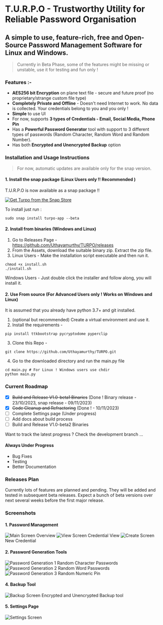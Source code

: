 # T.U.R.P.O - Trustworthy Utility for Reliable Password Organisation

## A simple to use, feature-rich, free and Open-Source Password Management Software for Linux and Windows.

> Currently in Beta Phase, some of the features might be missing or unstable, use it for testing and fun only !

### Features :-

- **AES256 bit Encryption** on plane text file - secure and future proof (no proprietary/strange custom file type)
- **Completely Private and Offline** - Doesn't need Internet to work. No data is collected. Your credentials belong to you and you only !
- **Simple** to use UI
- For now, supports **3 types of Credentials - Email, Social Media, Phone Pin**
- Has a **Powerful Password Generator** tool with support to 3 different types of  passwords (Random Character, Random Word and Random Number).
- Has both **Encrypted and Unencrypted Backup** option

### Installation and Usage Instructions
> For now, automatic updates are available only for the snap version.
#### 1. Install the snap package (Linux Users only !! Recommended ) ####

T.U.R.P.O is now available as a snap package !!

[![Get Turpo from the Snap Store](https://snapcraft.io/static/images/badges/en/snap-store-black.svg)](https://snapcraft.io/turpo-app)

To install just run :

```
sudo snap install turpo-app --beta
```

#### 2. Install from binaries (Windows and Linux) ####

1. Go to Releases Page - https://github.com/Uthayamurthy/TURPO/releases
2. From the Assets, download the suitable binary zip. Extract the zip file.
3. Linux Users - Make the installation script executable and then run it.
```
chmod +x install.sh
./install.sh
```
   Windows Users - Just double click the installer and follow along, you will install it.

#### 2. Use From source (For Advanced Users only ! Works on Windows and Linux) ####

It is assumed that you already have python 3.7+ and git installed.

1. (optional but recommended) Create a virtual environment and use it.
2. Install the requirements -
```
pip install ttkbootstrap pycryptodome pyperclip
```
3. Clone this Repo -
```
git clone https://github.com/Uthayamurthy/TURPO.git
```
4. Go to the downloaded directory and run the main.py file
```
cd main.py # For Linux ! Windows users use chdir
python main.py
```

### Current Roadmap
- [x] ~~Build and Release V1.0-beta1 Binaries~~ (Done ! Binary release - 23/10/2023, snap release - 09/11/2023)
- [x] ~~Code Cleanup and Refractoring~~ (Done ! - 10/11/2023)
- [ ] Complete Settings page (Under progress)
- [ ] Add docs about build process
- [ ] Build and Release V1.0-beta2 Binaries

Want to track the latest progress ? Check the development branch ...

#### Always Under Progress
- Bug Fixes
- Testing
- Better Documentation

### Releases Plan
Currently lots of features are planned and pending. They will be added and tested in subsequent beta releases. Expect a bunch of beta versions over next several weeks before the first major release.

### Screenshots
#### 1. Password Management
![Main Screen](/Images/main-screen.png)
Overview
![View Screen](/Images/credential-view.png)
Credential View 
![Create Screen](/Images/new-credential.png)
New Credential

#### 2. Password Generation Tools
![Password Generation 1](/Images/pass-generator1.png)
Random Character Passwords
![Password Generation 2](/Images/pass-generator2.png)
Random Word Passwords
![Password Generation 3](/Images/pass-generator3.png)
Random Numeric Pin

#### 4. Backup Tool
![Backup Screen](/Images/backup-tool.png)
Encrypted and Unencrypted Backup tool 

#### 5. Settings Page
![Settings Screen](/Images/settings.png)

